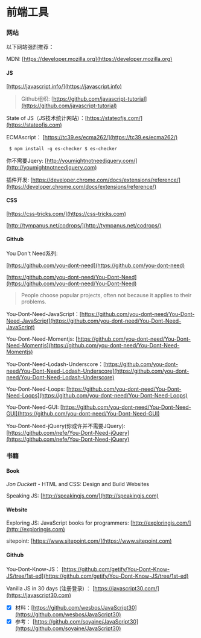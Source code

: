 # 前端工具

### 网站

以下网站强烈推荐：

MDN: [https://developer.mozilla.org](https://developer.mozilla.org)

#### JS

[https://javascript.info/](https://javascript.info)

> Github组织: [https://github.com/javascript-tutorial](https://github.com/javascript-tutorial)

State of JS（JS技术统计网站）：[https://stateofjs.com/](https://stateofjs.com)

ECMAscript： [https://tc39.es/ecma262/](https://tc39.es/ecma262/)

```
 $ npm install -g es-checker $ es-checker
```

你不需要Jqery: [http://youmightnotneedjquery.com/](http://youmightnotneedjquery.com)

插件开发: [https://developer.chrome.com/docs/extensions/reference/](https://developer.chrome.com/docs/extensions/reference/)

#### CSS

[https://css-tricks.com/](https://css-tricks.com)

[http://tympanus.net/codrops/](http://tympanus.net/codrops/)

#### Github

You Don't Need系列:

[https://github.com/you-dont-need](https://github.com/you-dont-need)

[https://github.com/you-dont-need/You-Dont-Need](https://github.com/you-dont-need/You-Dont-Need)

> People choose popular projects, often not because it applies to their problems.

You-Dont-Need-JavaScript：[https://github.com/you-dont-need/You-Dont-Need-JavaScript](https://github.com/you-dont-need/You-Dont-Need-JavaScript)

You-Dont-Need-Momentjs: [https://github.com/you-dont-need/You-Dont-Need-Momentjs](https://github.com/you-dont-need/You-Dont-Need-Momentjs)

You-Dont-Need-Lodash-Underscore：[https://github.com/you-dont-need/You-Dont-Need-Lodash-Underscore](https://github.com/you-dont-need/You-Dont-Need-Lodash-Underscore)

You-Dont-Need-Loops: [https://github.com/you-dont-need/You-Dont-Need-Loops](https://github.com/you-dont-need/You-Dont-Need-Loops)

You-Dont-Need-GUI: [https://github.com/you-dont-need/You-Dont-Need-GUI](https://github.com/you-dont-need/You-Dont-Need-GUI)

You-Dont-Need-jQuery(你或许并不需要JQuery): [https://github.com/nefe/You-Dont-Need-jQuery](https://github.com/nefe/You-Dont-Need-jQuery)

### 书籍

#### Book

_Jon Duckett_ - HTML and CSS: Design and Build Websites

Speaking JS: [http://speakingjs.com/](http://speakingjs.com)

#### Website

Exploring JS: JavaScript books for programmers: [http://exploringjs.com/](http://exploringjs.com)

sitepoint: [https://www.sitepoint.com/](https://www.sitepoint.com)

#### Github

You-Dont-Know-JS： [https://github.com/getify/You-Dont-Know-JS/tree/1st-ed](https://github.com/getify/You-Dont-Know-JS/tree/1st-ed)

Vanilla JS in 30 days (注册登录) ： [https://javascript30.com/](https://javascript30.com)

* [x] 材料：[https://github.com/wesbos/JavaScript30](https://github.com/wesbos/JavaScript30)
* [x] 参考： [https://github.com/soyaine/JavaScript30](https://github.com/soyaine/JavaScript30)
